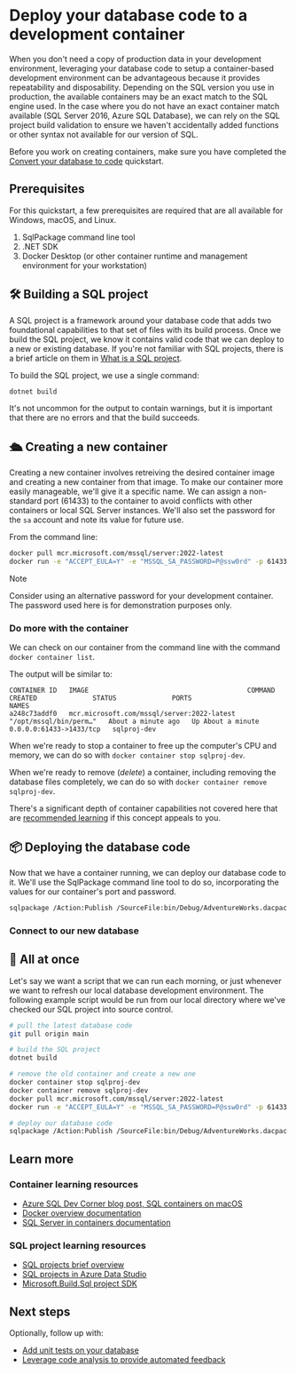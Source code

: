 # Deploy your database code to a development container

When you don't need a copy of production data in your development environment, leveraging your database code to setup a container-based development environment can be advantageous because it provides repeatability and disposability.  Depending on the SQL version you use in production, the available containers may be an exact match to the SQL engine used.  In the case where you do not have an exact container match available (SQL Server 2016, Azure SQL Database), we can rely on the SQL project build validation to ensure we haven't accidentally added functions or other syntax not available for our version of SQL.

Before you work on creating containers, make sure you have completed the [Convert your database to code](convert-your-database-to-code.md) quickstart.

## Prerequisites

For this quickstart, a few prerequisites are required that are all available for Windows, macOS, and Linux.

1. SqlPackage command line tool
2. .NET SDK
3. Docker Desktop (or other container runtime and management environment for your workstation)


## 🛠️ Building a SQL project

A SQL project is a framework around your database code that adds two foundational capabilities to that set of files with its build process.  Once we build the SQL project, we know it contains valid code that we can deploy to a new or existing database. If you're not familiar with SQL projects, there is a brief article on them in [What is a SQL project](../Resources/what-is-a-sql-project.md).

To build the SQL project, we use a single command:

```bash
dotnet build
```

It's not uncommon for the output to contain warnings, but it is important that there are no errors and that the build succeeds.

## 🛳️ Creating a new container

Creating a new container involves retreiving the desired container image and creating a new container from that image.  To make our container more easily manageable, we'll give it a specific name.  We can assign a non-standard port (61433) to the container to avoid conflicts with other containers or local SQL Server instances.  We'll also set the password for the `sa` account and note its value for future use.

From the command line:

```bash
docker pull mcr.microsoft.com/mssql/server:2022-latest
docker run -e "ACCEPT_EULA=Y" -e "MSSQL_SA_PASSWORD=P@ssw0rd" -p 61433:1433 --name sqlproj-dev --hostname sqlproj-dev -d mcr.microsoft.com/mssql/server:2022-latest
```

> [!NOTE]
> Consider using an alternative password for your development container.  The password used here is for demonstration purposes only.

### Do more with the container

We can check on our container from the command line with the command `docker container list`.

The output will be similar to:
```
CONTAINER ID   IMAGE                                        COMMAND                  CREATED              STATUS              PORTS                    NAMES
a248c73addf0   mcr.microsoft.com/mssql/server:2022-latest   "/opt/mssql/bin/perm…"   About a minute ago   Up About a minute   0.0.0.0:61433->1433/tcp   sqlproj-dev
```

When we're ready to stop a container to free up the computer's CPU and memory, we can do so with `docker container stop sqlproj-dev`.

When we're ready to remove (*delete*) a container, including removing the database files completely, we can do so with `docker container remove sqlproj-dev`.

There's a significant depth of container capabilities not covered here that are [recommended learning](#container-learning-resources) if this concept appeals to you.

## 📦 Deploying the database code

Now that we have a container running, we can deploy our database code to it.  We'll use the SqlPackage command line tool to do so, incorporating the values for our container's port and password.

```bash
sqlpackage /Action:Publish /SourceFile:bin/Debug/AdventureWorks.dacpac /TargetServerName:localhost,61433 /TargetUser:sa /TargetPassword:P@ssw0rd /TargetDatabaseName:AdventureWorks /TargetTrustServerCertificate:true
```

### Connect to our new database


## 🧙 All at once

Let's say we want a script that we can run each morning, or just whenever we want to refresh our local database development environment.  The following example script would be run from our local directory where we've checked our SQL project into source control.

```bash
# pull the latest database code
git pull origin main

# build the SQL project
dotnet build

# remove the old container and create a new one
docker container stop sqlproj-dev
docker container remove sqlproj-dev
docker pull mcr.microsoft.com/mssql/server:2022-latest
docker run -e "ACCEPT_EULA=Y" -e "MSSQL_SA_PASSWORD=P@ssw0rd" -p 61433:1433 --name sqlproj-dev --hostname sqlproj-dev -d mcr.microsoft.com/mssql/server:2022-latest

# deploy our database code
sqlpackage /Action:Publish /SourceFile:bin/Debug/AdventureWorks.dacpac /TargetServerName:localhost,61433 /TargetUser:sa /TargetPassword:P@ssw0rd /TargetDatabaseName:AdventureWorks /TargetTrustServerCertificate:true
```

## Learn more

### Container learning resources

- [Azure SQL Dev Corner blog post, SQL containers on macOS](https://devblogs.microsoft.com/azure-sql/development-with-sql-in-containers-on-macos/)
- [Docker overview documentation](https://docs.docker.com/get-started/overview/)
- [SQL Server in containers documentation](https://learn.microsoft.com/sql/linux/sql-server-linux-docker-container-deployment)

### SQL project learning resources

- [SQL projects brief overview](../Resources/what-is-a-sql-project.md)
- [SQL projects in Azure Data Studio](https://aka.ms/azuredatastudio-sqlprojects)
- [Microsoft.Build.Sql project SDK](https://github.com/microsoft/dacfx)


## Next steps


Optionally, follow up with:
- [Add unit tests on your database](add-unit-tests-on-your-database.md)
- [Leverage code analysis to provide automated feedback](code-analysis-automation.yml)
